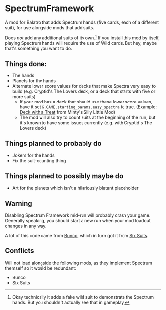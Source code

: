 # SpectrumFramework
A mod for Balatro that adds Spectrum hands (five cards, each of a different suit), for use alongside mods that add suits.

Does _not_ add any additional suits of its own.[^1] If you install this mod by itself, playing Spectrum hands will require the use of Wild cards. But hey, maybe that's something you want to do.

## Things done:
- The hands
- Planets for the hands
- Alternate lower score values for decks that make Spectra very easy to build (e.g. Cryptid's The Lovers deck, or a deck that starts with five or more suits)
  - If your mod has a deck that should use these lower score values, have it set `G.GAME.starting_params.easy_spectra` to true. (Example: [Deck with a Treat](https://github.com/wingedcatgirl/MintysSillyMod/blob/b2c926aef8fca1a08b2a29ac98c0e433363681c4/backs/backs.lua#L11) from Minty's Silly Little Mod)
  - The mod will also try to count suits at the beginning of the run, but it's known to have some issues currently (e.g. with Cryptid's The Lovers deck)

## Things planned to probably do
- Jokers for the hands
- Fix the suit-counting thing

## Things planned to possibly maybe do
- Art for the planets which isn't a hilariously blatant placeholder

## Warning
Disabling Spectrum Framework mid-run will probably crash your game. Generally speaking, you should start a new run when your mod loadout changes in any way.

A lot of this code came from [Bunco](https://github.com/Firch/Bunco), which in turn got it from [Six Suits](https://github.com/lshtech/SixSuits).

[^1]: Okay technically it adds a fake wild suit to demonstrate the Spectrum hands. But you shouldn't actually see that in gameplay.

## Conflicts
Will not load alongside the following mods, as they implement Spectrum themself so it would be redundant:
- Bunco
- Six Suits